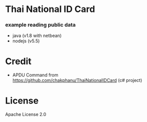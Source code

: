 # Thai National ID Card

### example reading public data
* java (v1.8 with netbean)
* nodejs (v5.5)

# Credit

* APDU Command from https://github.com/chakphanu/ThaiNationalIDCard (c# project)

# License

Apache License 2.0